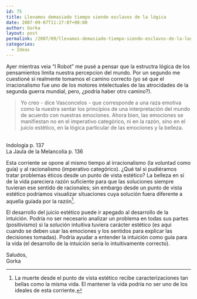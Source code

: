 ```yaml
---
id: 75
title: Llevamos demasiado tiempo siendo esclavos de la lógica
date: 2007-09-07T11:27:07+00:00
author: Gorka
layout: post
permalink: /2007/09/llevamos-demasiado-tiempo-siendo-esclavos-de-la-logica/
categories:
  - Ideas
---
```


Ayer mientras veia “I Robot” me pusé a pensar que la estructra lógica de los pensamientos limita nuestra percepcion del mundo. Por un segundo me cuestioné si realmente tomamos el camino correcto (yo sé que el irracionalismo fue uno de los motores intelectuales de las atrocidades de la segunda guerra mundial, pero, ¿podría haber otro camino?).

>Yo creo - dice Vasconcelos - que corresponde a una raza emotiva como la nuestra sentar los principios de una interpretación del mundo de acuerdo con nuestras emociones. Ahora bien, las emociones se manifiestan no en el imperativo categórico, ni en la razón, sino en el juicio estético, en la lógica particular de las emociones y la belleza.<br />
<br />
Indología p. 137<br />
La Jaula de la Melancolía p. 136

Esta corriente se opone al mismo tiempo al irracionalismo (la voluntad como guía) y al racionalismo (imperativo categórico). ¿Qué tal si pudiéramos tratar problemas éticos desde un punto de vista estético? La belleza en sí de la vida pareciera razón suficiente para que las soluciones siempre tuvieran ese sentido de racionales; sin embargo desde un punto de vista estético podríamos visualizar situaciones cuya solución fuera diferente a aquella guíada por la razón[^1].

El desarrollo del juicio estético puede ir apegado al desarrollo de la intuición. Podría no ser necesario analizar un problema en todas sus partes (positivismo) si la solución intuitiva tuviera carácter estético (es aqui cuando se deben usar las emociones y los sentidos para explicar las decisiones tomadas). Podría ayudar a entender la intuición como guía para la vida (el desarrollo de la intuición seria lo intuitivamente correcto).

[^1]: La muerte desde el punto de vista estético recibe caracterizaciones tan bellas como la misma vida. El mantener la vida podría no ser uno de los ideales de esta corriente.

Saludos,<br />
Gorka
